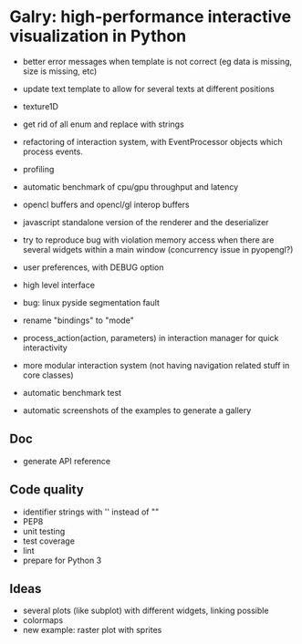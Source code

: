 Galry: high-performance interactive visualization in Python
===========================================================

  * better error messages when template is not correct (eg data is missing,
    size is missing, etc)
  * update text template to allow for several texts at different positions
  * texture1D
  
  * get rid of all enum and replace with strings
  * refactoring of interaction system, with EventProcessor objects which
    process events.

  * profiling
  * automatic benchmark of cpu/gpu throughput and latency
  
  * opencl buffers and opencl/gl interop buffers
  
  * javascript standalone version of the renderer and the deserializer
  
  * try to reproduce bug with violation memory access when there are several
    widgets within a main window (concurrency issue in pyopengl?)
  * user preferences, with DEBUG option
  * high level interface
  * bug: linux pyside segmentation fault
  
  * rename "bindings" to "mode"
  * process_action(action, parameters) in interaction manager for quick 
    interactivity
  * more modular interaction system (not having navigation related stuff in
    core classes)
    
  * automatic benchmark test
  * automatic screenshots of the examples to generate a gallery
  
Doc
---
  * generate API reference

Code quality
------------
  * identifier strings with '' instead of ""
  * PEP8
  * unit testing
  * test coverage
  * lint
  * prepare for Python 3

Ideas
-----
  * several plots (like subplot) with different widgets, linking possible
  * colormaps
  * new example: raster plot with sprites
  